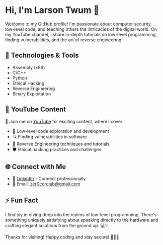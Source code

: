 # Hi, I'm Larson Twum 👋

Welcome to my GitHub profile! I'm passionate about computer security, low-level code, and teaching others the intricacies of the digital world. On my YouTube channel,
I share in-depth tutorials on low-level programming, finding vulnerabilities, and the art of reverse engineering.

## 🔧 Technologies & Tools

- Assembly (x86)
- C/C++
- Python
- Ethical Hacking
- Reverse Engineering
- Binary Exploitation

## 🎥 YouTube Content

🚀 Join me on [YouTube](https://www.youtube.com/@Zer0core-Lab) for exciting content, where I cover:

- 🏹 Low-level code exploration and development
- 🔍 Finding vulnerabilities in software
- 🔄 Reverse Engineering techniques and tutorials
- 🛡️ Ethical hacking practices and challenges

## 🌐 Connect with Me


- 💼 [LinkedIn](www.linkedin.com/in/zer0larson) - Connect professionally
- 📧 Email: zer0corelab@gmail.com

## ⚡ Fun Fact

I find joy in diving deep into the realms of low-level programming. 
There's something uniquely satisfying about speaking directly to the hardware and crafting elegant solutions from the ground up. 💻✨


Thanks for visiting! Happy coding and stay secure! 👨‍💻🔐
